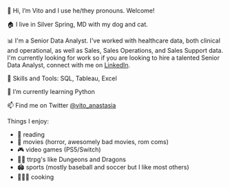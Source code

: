👋 Hi, I’m Vito and I use he/they pronouns. Welcome!

🏠 I live in Silver Spring, MD with my dog and cat.

📊 I'm a Senior Data Analyst. I've worked with healthcare data, both clinical and operational, as well as Sales, Sales Operations, and Sales Support data. I'm currently looking for work so if you are looking to hire a talented Senior Data Analyst, connect with me on [LinkedIn](https://www.linkedin.com/in/vito/).

🦄 Skills and Tools: SQL, Tableau, Excel

🌱 I’m currently learning Python

📫 Find me on Twitter [@vito_anastasia](https://twitter.com/vito_anastasia)

Things I enjoy:
* 📖 reading
* 🍿 movies (horror, awesomely bad movies, rom coms)
* 🎮 video games (PS5/Switch)
* 🧙🏻 ttrpg's like Dungeons and Dragons
* 🏟 sports (mostly baseball and soccer but I like most others)
* 👨🏻‍🍳 cooking

<!---
vitoanastasia/vitoanastasia is a ✨ special ✨ repository because its `README.md` (this file) appears on your GitHub profile.
You can click the Preview link to take a look at your changes.
--->
